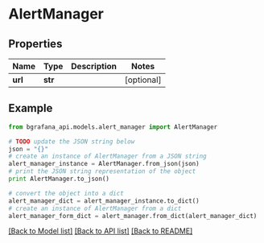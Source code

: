 # AlertManager


## Properties
Name | Type | Description | Notes
------------ | ------------- | ------------- | -------------
**url** | **str** |  | [optional] 

## Example

```python
from bgrafana_api.models.alert_manager import AlertManager

# TODO update the JSON string below
json = "{}"
# create an instance of AlertManager from a JSON string
alert_manager_instance = AlertManager.from_json(json)
# print the JSON string representation of the object
print AlertManager.to_json()

# convert the object into a dict
alert_manager_dict = alert_manager_instance.to_dict()
# create an instance of AlertManager from a dict
alert_manager_form_dict = alert_manager.from_dict(alert_manager_dict)
```
[[Back to Model list]](../README.md#documentation-for-models) [[Back to API list]](../README.md#documentation-for-api-endpoints) [[Back to README]](../README.md)


